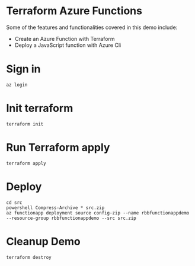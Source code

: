 # Terraform Azure Functions

Some of the features and functionalities covered in this demo include:
 * Create an Azure Function with Terraform
 * Deploy a JavaScript function with Azure Cli

# Sign in

```
az login
```

# Init terraform

```
terraform init
```

# Run Terraform apply

```
terraform apply
```

# Deploy

```
cd src
powershell Compress-Archive * src.zip
az functionapp deployment source config-zip --name rbbfunctionappdemo --resource-group rbbfunctionappdemo --src src.zip
```

# Cleanup Demo

```
terraform destroy
```